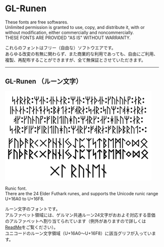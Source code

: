 # GL-Runen

These fonts are free softwares.  
Unlimited permission is granted to use, copy, and distribute it, with or without modification, either commercially and noncommercially.  
THESE FONTS ARE PROVIDED "AS IS" WITHOUT WARRANTY.

これらのフォントはフリー（自由な）ソフトウエアです。  
あらゆる改変の有無に関わらず、また商業的な利用であっても、自由にご利用、複製、再配布することができますが、全て無保証とさせていただきます。

******

## GL-Runen （ルーン文字）

<img src="https://github.com/Gutenberg-Labo/GL-Runen/blob/main/documents/GL-Runen.svg" width="95%" alt="GL-Runen - Open Source Font" />

Runic font.  
There are the 24 Elder Futhark runes, and supports the Unicode runic range U+16A0 to U+16F8.

ルーン文字のフォントです。  
アルファベット領域には、ゲルマン共通ルーン24文字がおおよそ対応する音価のアルファベットへ割り当てられています（例外がありますので詳しくは[ReadMe](https://github.com/Gutenberg-Labo/GL-Runen/blob/main/documents/GL-Runen-readme.txt)をご覧ください）。  
ユニコードのルーン文字領域（U+16A0～U+16F8）に該当グリフが入っています。

